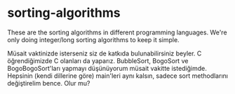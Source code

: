 # sorting-algorithms

These are the sorting algorithms in different programming languages.
We're only doing integer/long sorting algorithms to keep it simple.

Müsait vaktinizde isterseniz siz de katkıda bulunabilirsiniz beyler.
C öğrendiğimizde C olanları da yaparız.
BubbleSort, BogoSort ve BogoBogoSort'ları yapmayı düşünüyorum müsait vakitte istediğimde.
Hepsinin (kendi dillerine göre) main'leri aynı kalsın, sadece sort methodlarını değiştirelim bence.
Olur mu?

